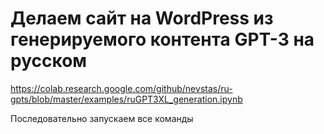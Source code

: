 # Делаем сайт на WordPress из генерируемого контента GPT-3 на русском

https://colab.research.google.com/github/nevstas/ru-gpts/blob/master/examples/ruGPT3XL_generation.ipynb

Последовательно запускаем все команды



